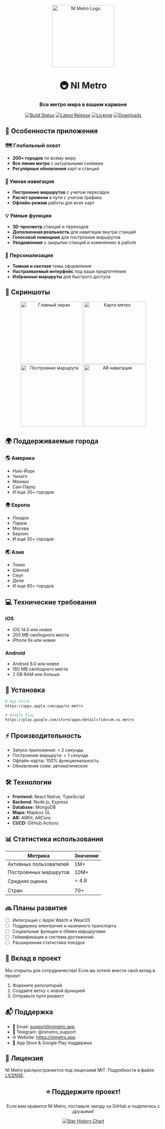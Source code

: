 <div align="center">
  <img src="https://live.staticflickr.com/65535/54120363184_a41661ae66_n.jpg" alt="NI Metro Logo" width="200"/>

  # 🚇 NI Metro
  ### Все метро мира в вашем кармане

  [![Build Status](https://img.shields.io/github/workflow/status/NickNameYouTuber/ni-metro/CI?style=for-the-badge)](https://github.com/NickNameYouTuber/ni-metro/actions)
  [![Latest Release](https://img.shields.io/github/v/release/NickNameYouTuber/ni-metro?style=for-the-badge)](https://github.com/NickNameYouTuber/ni-metro/releases)
  [![License](https://img.shields.io/github/license/NickNameYouTuber/ni-metro?style=for-the-badge)](LICENSE)
  [![Downloads](https://img.shields.io/github/downloads/NickNameYouTuber/ni-metro/total?style=for-the-badge)](https://github.com/NickNameYouTuber/ni-metro/releases)
</div>

## 🌟 Особенности приложения

### 🗺️ Глобальный охват
- **200+ городов** по всему миру
- **Все линии метро** с актуальными схемами
- **Регулярные обновления** карт и станций

### 🚀 Умная навигация
- **Построение маршрутов** с учетом пересадок
- **Расчет времени** в пути с учетом трафика
- **Офлайн-режим** работы для всех карт

### 💡 Умные функции
- **3D-просмотр** станций и переходов
- **Дополненная реальность** для навигации внутри станций
- **Голосовой помощник** для построения маршрутов
- **Уведомления** о закрытии станций и изменениях в работе

### 🎨 Персонализация
- **Темная и светлая** темы оформления
- **Настраиваемый интерфейс** под ваши предпочтения
- **Избранные маршруты** для быстрого доступа

## 📱 Скриншоты

<div align="center">
  <img src="screenshot1.png" width="200" alt="Главный экран"/>
  <img src="screenshot2.png" width="200" alt="Карта метро"/>
  <img src="screenshot3.png" width="200" alt="Построение маршрута"/>
  <img src="screenshot4.png" width="200" alt="AR навигация"/>
</div>

## 🌍 Поддерживаемые города

### 🌎 Америка
- Нью-Йорк
- Чикаго
- Мехико
- Сан-Паулу
- И еще 30+ городов

### 🌍 Европа
- Лондон
- Париж
- Москва
- Берлин
- И еще 50+ городов

### 🌏 Азия
- Токио
- Шанхай
- Сеул
- Дели
- И еще 80+ городов

## 💻 Технические требования

### iOS
- iOS 14.0 или новее
- 200 MB свободного места
- iPhone 6s или новее

### Android
- Android 8.0 или новее
- 180 MB свободного места
- 2 GB RAM или больше

## 🚀 Установка

```bash
# App Store
https://apps.apple.com/app/ni-metro

# Google Play
https://play.google.com/store/apps/details?id=com.ni.metro
```

## ⚡ Производительность

- Запуск приложения: < 2 секунды
- Построение маршрута: < 1 секунда
- Офлайн-карты: 100% функциональность
- Обновление схем: автоматическое

## 🛠️ Технологии

- **Frontend:** React Native, TypeScript
- **Backend:** Node.js, Express
- **Database:** MongoDB
- **Maps:** Mapbox GL
- **AR:** ARKit, ARCore
- **CI/CD:** GitHub Actions

## 📊 Статистика использования

<div align="center">
  
| Метрика | Значение |
|---------|----------|
| Активных пользователей | 1M+ |
| Построенных маршрутов | 10M+ |
| Средняя оценка | ⭐️ 4.8 |
| Стран | 70+ |

</div>

## 🔜 Планы развития

- [ ] Интеграция с Apple Watch и WearOS
- [ ] Поддержка электричек и наземного транспорта
- [ ] Социальные функции и обмен маршрутами
- [ ] Геймификация и система достижений
- [ ] Расширенная статистика поездок

## 🤝 Вклад в проект

Мы открыты для сотрудничества! Если вы хотите внести свой вклад в проект:

1. Форкните репозиторий
2. Создайте ветку с новой функцией
3. Отправьте пулл реквест

## 📬 Поддержка

- 📧 Email: support@nimetro.app
- 💬 Telegram: @nimetro_support
- 🌐 Website: https://nimetro.app
- 📱 App Store & Google Play поддержка

## 📄 Лицензия

NI Metro распространяется под лицензией MIT. Подробности в файле [LICENSE](LICENSE).

<div align="center">

## ⭐️ Поддержите проект!

Если вам нравится NI Metro, поставьте звезду на GitHub и поделитесь с друзьями!

[![Star History Chart](https://api.star-history.com/svg?repos=NickNameYouTuber/ni-metro&type=Date)](https://star-history.com/#NickNameYouTuber/ni-metro&Date)

</div>
